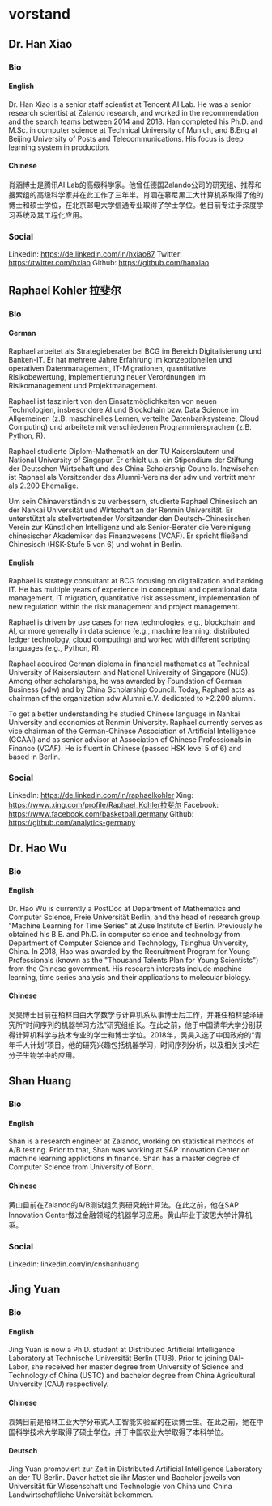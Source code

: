 # vorstand

## Dr. Han Xiao
### Bio
#### English
Dr. Han Xiao is a senior staff scientist at Tencent AI Lab. He was a senior research scientist at Zalando research, and worked in the recommendation and the search teams between 2014 and 2018. Han completed his Ph.D. and M.Sc. in computer science at Technical University of Munich, and B.Eng at Beijing University of Posts and Telecommunications. His focus is deep learning system in production.

#### Chinese
肖涵博士是腾讯AI Lab的高级科学家。他曾任德国Zalando公司的研究组、推荐和搜索组的高级科学家并在此工作了三年半。肖涵在慕尼黑工大计算机系取得了他的博士和硕士学位，在北京邮电大学信通专业取得了学士学位。他目前专注于深度学习系统及其工程化应用。

### Social
LinkedIn: https://de.linkedin.com/in/hxiao87
Twitter: https://twitter.com/hxiao
Github: https://github.com/hanxiao

## Raphael Kohler 拉斐尔
### Bio
#### German
Raphael arbeitet als Strategieberater bei BCG im Bereich Digitalisierung und Banken-IT. Er hat mehrere Jahre Erfahrung im konzeptionellen und operativen Datenmanagement, IT-Migrationen, quantitative Risikobewertung, Implementierung neuer Verordnungen im Risikomanagement und Projektmanagement.

Raphael ist fasziniert von den Einsatzmöglichkeiten von neuen Technologien, insbesondere AI und Blockchain bzw. Data Science im Allgemeinen (z.B. maschinelles Lernen, verteilte Datenbanksysteme, Cloud Computing) und arbeitete mit verschiedenen Programmiersprachen (z.B. Python, R).

Raphael studierte Diplom-Mathematik an der TU Kaiserslautern und National University of Singapur. Er erhielt u.a. ein Stipendium der Stiftung der Deutschen Wirtschaft und des China Scholarship Councils. Inzwischen ist Raphael als Vorsitzender des Alumni-Vereins der sdw und vertritt mehr als 2.200 Ehemalige.

Um sein Chinaverständnis zu verbessern, studierte Raphael Chinesisch an der Nankai Universität und Wirtschaft an der Renmin Universität. Er unterstützt als stellvertretender Vorsitzender den Deutsch-Chinesischen Verein zur Künstlichen Intelligenz und als Senior-Berater die Vereinigung chinesischer Akademiker des Finanzwesens (VCAF). Er spricht fließend Chinesisch (HSK-Stufe 5 von 6) und wohnt in Berlin.

#### English
Raphael is strategy consultant at BCG focusing on digitalization and banking IT. He has multiple years of experience in conceptual and operational data management, IT migration, quantitative risk assessment, implementation of new regulation within the risk management and project management.

Raphael is driven by use cases for new technologies, e.g., blockchain and AI, or more generally in data science (e.g., machine learning, distributed ledger technology, cloud computing) and worked with different scripting languages (e.g., Python, R).

Raphael acquired German diploma in financial mathematics at Technical University of Kaiserslautern and National University of Singapore (NUS). Among other scholarships, he was awarded by Foundation of German Business (sdw) and by China Scholarship Council. Today, Raphael acts as chairman of the organization sdw Alumni e.V. dedicated to >2.200 alumni.

To get a better understanding he studied Chinese language in Nankai University and economics at Renmin University. Raphael currently serves as vice chairman of the German-Chinese Association of Artificial Intelligence (GCAAI) and as senior advisor at Association of Chinese Professionals in Finance (VCAF). He is fluent in Chinese (passed HSK level 5 of 6) and based in Berlin.

### Social
LinkedIn: https://de.linkedin.com/in/raphaelkohler
Xing: https://www.xing.com/profile/Raphael_Kohler拉斐尔
Facebook: https://www.facebook.com/basketball.germany
Github: https://github.com/analytics-germany


## Dr. Hao Wu
### Bio
#### English
Dr. Hao Wu is currently a PostDoc at Department of Mathematics and Computer Science, Freie Universität Berlin, and the head of research group "Machine Learning for Time Series" at Zuse Institute of Berlin. Previously he obtained his B.E. and Ph.D. in computer science and technology from Department of Computer Science and Technology, Tsinghua University, China. In 2018, Hao was awarded by the Recruitment Program for Young Professionals (known as the "Thousand Talents Plan for Young Scientists") from the Chinese government. His research interests include machine learning, time series analysis and their applications to molecular biology.

#### Chinese
吴昊博士目前在柏林自由大学数学与计算机系从事博士后工作，并兼任柏林楚泽研究所“时间序列的机器学习方法”研究组组长。在此之前，他于中国清华大学分别获得计算机科学与技术专业的学士和博士学位。2018年，吴昊入选了中国政府的“青年千人计划”项目。他的研究兴趣包括机器学习，时间序列分析，以及相关技术在分子生物学中的应用。


## Shan Huang
### Bio
#### English
Shan is a research engineer at Zalando, working on statistical methods of A/B testing. Prior to that, Shan was working at SAP Innovation Center on machine learning applictions in finance. Shan has a master degree of Computer Science from University of Bonn.

#### Chinese
黄山目前在Zalando的A/B测试组负责研究统计算法。在此之前，他在SAP Innovation Center做过金融领域的机器学习应用。黄山毕业于波恩大学计算机系。

### Social
LinkedIn: linkedin.com/in/cnshanhuang

## Jing Yuan
### Bio
#### English
Jing Yuan is now a Ph.D. student at Distributed Artificial Intelligence Laboratory at Technische Universität Berlin (TUB). Prior to joining DAI-Labor, she received her master degree from University of Science and Technology of China (USTC) and bachelor degree from China Agricultural University (CAU) respectively.
#### Chinese
袁婧目前是柏林工业大学分布式人工智能实验室的在读博士生。在此之前，她在中国科学技术大学取得了硕士学位，并于中国农业大学取得了本科学位。
#### Deutsch
Jing Yuan promoviert zur Zeit in Distributed Artificial Intelligence Laboratory an der TU Berlin. Davor hattet sie ihr Master und Bachelor jeweils von Universität für Wissenschaft und Technologie von China und China Landwirtschaftliche Universität bekommen. 